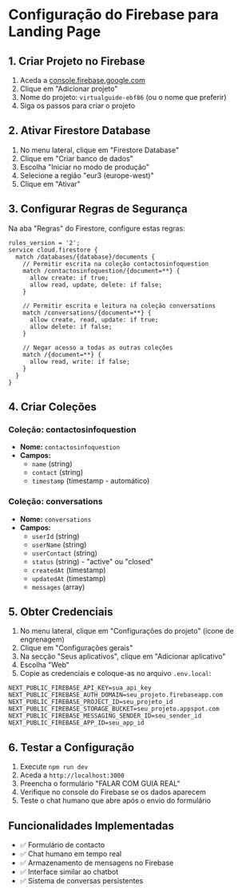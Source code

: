 # Configuração do Firebase para Landing Page

## 1. Criar Projeto no Firebase

1. Aceda a [console.firebase.google.com](https://console.firebase.google.com/)
2. Clique em "Adicionar projeto"
3. Nome do projeto: `virtualguide-ebf86` (ou o nome que preferir)
4. Siga os passos para criar o projeto

## 2. Ativar Firestore Database

1. No menu lateral, clique em "Firestore Database"
2. Clique em "Criar banco de dados"
3. Escolha "Iniciar no modo de produção"
4. Selecione a região "eur3 (europe-west)"
5. Clique em "Ativar"

## 3. Configurar Regras de Segurança

Na aba "Regras" do Firestore, configure estas regras:

```
rules_version = '2';
service cloud.firestore {
  match /databases/{database}/documents {
    // Permitir escrita na coleção contactosinfoquestion
    match /contactosinfoquestion/{document=**} {
      allow create: if true;
      allow read, update, delete: if false;
    }
    
    // Permitir escrita e leitura na coleção conversations
    match /conversations/{document=**} {
      allow create, read, update: if true;
      allow delete: if false;
    }
    
    // Negar acesso a todas as outras coleções
    match /{document=**} {
      allow read, write: if false;
    }
  }
}
```

## 4. Criar Coleções

### Coleção: contactosinfoquestion
- **Nome:** `contactosinfoquestion`
- **Campos:**
  - `name` (string)
  - `contact` (string)
  - `timestamp` (timestamp - automático)

### Coleção: conversations
- **Nome:** `conversations`
- **Campos:**
  - `userId` (string)
  - `userName` (string)
  - `userContact` (string)
  - `status` (string) - "active" ou "closed"
  - `createdAt` (timestamp)
  - `updatedAt` (timestamp)
  - `messages` (array)

## 5. Obter Credenciais

1. No menu lateral, clique em "Configurações do projeto" (ícone de engrenagem)
2. Clique em "Configurações gerais"
3. Na secção "Seus aplicativos", clique em "Adicionar aplicativo"
4. Escolha "Web"
5. Copie as credenciais e coloque-as no arquivo `.env.local`:

```
NEXT_PUBLIC_FIREBASE_API_KEY=sua_api_key
NEXT_PUBLIC_FIREBASE_AUTH_DOMAIN=seu_projeto.firebaseapp.com
NEXT_PUBLIC_FIREBASE_PROJECT_ID=seu_projeto_id
NEXT_PUBLIC_FIREBASE_STORAGE_BUCKET=seu_projeto.appspot.com
NEXT_PUBLIC_FIREBASE_MESSAGING_SENDER_ID=seu_sender_id
NEXT_PUBLIC_FIREBASE_APP_ID=seu_app_id
```

## 6. Testar a Configuração

1. Execute `npm run dev`
2. Aceda a `http://localhost:3000`
3. Preencha o formulário "FALAR COM GUIA REAL"
4. Verifique no console do Firebase se os dados aparecem
5. Teste o chat humano que abre após o envio do formulário

## Funcionalidades Implementadas

- ✅ Formulário de contacto
- ✅ Chat humano em tempo real
- ✅ Armazenamento de mensagens no Firebase
- ✅ Interface similar ao chatbot
- ✅ Sistema de conversas persistentes 